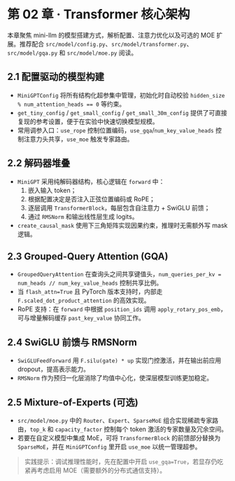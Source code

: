 # 第 02 章 · Transformer 核心架构

本章聚焦 mini-llm 的模型搭建方式，解析配置、注意力优化以及可选的 MOE 扩展。推荐配合 `src/model/config.py`、`src/model/transformer.py`、`src/model/gqa.py` 和 `src/model/moe.py` 阅读。

## 2.1 配置驱动的模型构建
- `MiniGPTConfig` 将所有结构化超参集中管理，初始化时自动校验 `hidden_size % num_attention_heads == 0` 等约束。
- `get_tiny_config` / `get_small_config` / `get_small_30m_config` 提供了可直接复现的参考设置，便于在实验中快速切换模型规模。
- 常用调参入口：`use_rope` 控制位置编码，`use_gqa`/`num_key_value_heads` 控制注意力头共享，`use_moe` 触发专家路由。

## 2.2 解码器堆叠
- `MiniGPT` 采用纯解码器结构，核心逻辑在 `forward` 中：
  1. 嵌入输入 token；
  2. 根据配置决定是否注入正弦位置编码或 RoPE；
  3. 逐层调用 `TransformerBlock`，每层包含自注意力 + SwiGLU 前馈；
  4. 通过 `RMSNorm` 和输出线性层生成 logits。
- `create_causal_mask` 使用下三角矩阵实现因果约束，推理时无需额外写 mask 逻辑。

## 2.3 Grouped-Query Attention (GQA)
- `GroupedQueryAttention` 在查询头之间共享键值头，`num_queries_per_kv = num_heads // num_key_value_heads` 控制共享比例。
- 当 `flash_attn=True` 且 PyTorch 版本支持时，内部走 `F.scaled_dot_product_attention` 的高效实现。
- RoPE 支持：在 `forward` 中根据 `position_ids` 调用 `apply_rotary_pos_emb`，可与增量解码缓存 `past_key_value` 协同工作。

## 2.4 SwiGLU 前馈与 RMSNorm
- `SwiGLUFeedForward` 用 `F.silu(gate) * up` 实现门控激活，并在输出前应用 dropout，提高表示能力。
- `RMSNorm` 作为预归一化层消除了均值中心化，使深层模型训练更加稳定。

## 2.5 Mixture-of-Experts (可选)
- `src/model/moe.py` 中的 `Router`、`Expert`、`SparseMoE` 组合实现稀疏专家路由，`top_k` 和 `capacity_factor` 控制每个 token 激活的专家数量及冗余空间。
- 若要在自定义模型中集成 MoE，可将 `TransformerBlock` 的前馈部分替换为 `SparseMoE`，并在 `MiniGPTConfig` 里开启 `use_moe` 以统一管理超参。

> 实践提示：调试推理性能时，先在配置中开启 `use_gqa=True`，若显存仍吃紧再考虑启用 MOE（需要额外的分布式通信支持）。
